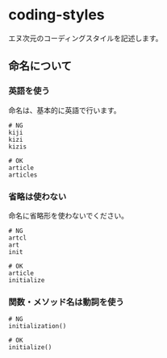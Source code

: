 # coding-styles
エヌ次元のコーディングスタイルを記述します。

## 命名について

### 英語を使う
命名は、基本的に英語で行います。

```
# NG
kiji
kizi
kizis

# OK
article
articles
```

### 省略は使わない
命名に省略形を使わないでください。

```
# NG
artcl
art
init

# OK
article
initialize
```

### 関数・メソッド名は動詞を使う

```
# NG
initialization()

# OK
initialize()
```
